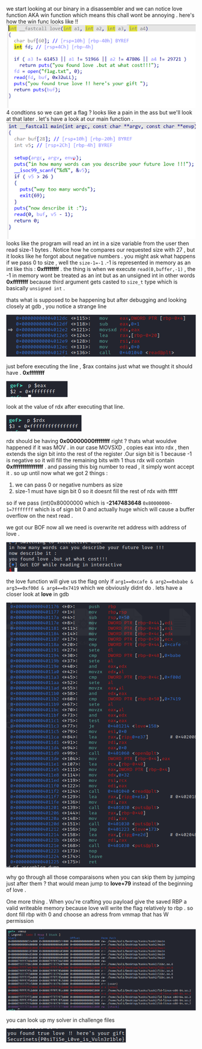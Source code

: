 we start looking at our binary in a disassembler and we can notice love function AKA win function which means this chall wont be annoying . 
here's how the win func looks like !!
![win](/img/1/win.png)
4 condtions so we can get a flag ? looks like a pain in the ass but we'll look at that later . 
let's have a look at our main function . 
![main](/img/1/main.png)
looks like the program will read an int in a size variable from the user then read size-1 bytes . Notice how he compares our requested size with 27 , but it looks like he forgot about negative numbers . you might ask what happens if we pass 0 to size , well the ```size-1=-1``` .-1 is represented in memory as an int like this : **0xffffffff** . the thing is when we execute ```read(0,buffer,-1)``` , the -1 in memory wont be treated as an int but as an unsigned int in other words **0xffffffff** because third argument gets casted to ```size_t``` type which is basically ```unsigned int``` . 

thats what is supposed to be happening but after debugging and looking closely at gdb , you notice a strange line  

![movsxd](/img/1/movsxd.png) 

just before executing the line , $rax contains just what we thought it should have . **0xffffffff**

![eax](/img/1/eax.png)

look at the value of rdx after executing that line.

![rdx](/img/1/rdx.png)

rdx should be having **0x00000000ffffffff** right ? thats what wouldve happened if it was MOV . in our case MOVSXD , copies eax into rdx , then extends the sign bit into the rest of the register .Our sign bit is 1 because -1 is negative so it will fill the remaining bits with 1 thus rdx will contain **0xffffffffffffffff** . and passing this big number to read , it simply wont accept it . 
so up until now what we got 2 things :
1. we can pass 0 or negative numbers as size
2. size-1 must have sign bit 0 so it doesnt fill the rest of rdx with fffff

so if we pass (int)0x80000000 which is **-2147483648** ```0x80000000-1=7fffffff``` which is of sign bit 0 and actually huge which will cause a buffer overflow on the next read . 

we got our BOF now all we need is overwrite ret address with address of love . 

![wrongwin](/img/1/wrong-win.png)

the love function will give us the flag only if ```arg1==0xcafe & arg2==0xbabe & arg3==0xf00d & arg4==0x7419``` which we obviously didnt do . 
lets have a closer look at **love** in gdb 

![win-gdb](/img/1/love-gdb.png)

why go through all those comparaisons when you can skip them by jumping just after them ? that would mean jump to **love+79** instead of the beginning of love . 

One more thing . When you're crafting you payload give the saved RBP a valid writeable memory because love will write the flag relatively to rbp . so dont fill rbp with 0 and choose an adress from vmmap that has W permission

![vmmap](/img/1/vmmap.png)

you can look up my solver in challenge files

![flag](/img/1/flag.png)
